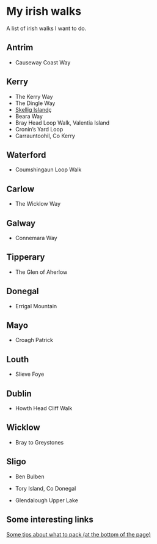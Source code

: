 # My irish walks
A list of irish walks I want to do.

## Antrim
- Causeway Coast Way

## Kerry
- The Kerry Way
- The Dingle Way
- [Skellig Island](skellig-island/index.md)ç
- Beara Way
- Bray Head Loop Walk, Valentia Island
- Cronin’s Yard Loop
- Carrauntoohil, Co Kerry

## Waterford
- Coumshingaun Loop Walk

## Carlow
- The Wicklow Way

## Galway
- Connemara Way

## Tipperary
- The Glen of Aherlow

## Donegal
- Errigal Mountain

## Mayo
- Croagh Patrick

## Louth
- Slieve Foye

## Dublin
- Howth Head Cliff Walk

## Wicklow
- Bray to Greystones

## Sligo

- Ben Bulben

- Tory Island, Co Donegal
- Glendalough Upper Lake


## Some interesting links
[Some tips about what to pack (at the bottom of the page)](https://www.independent.ie/life/travel/ireland/7-amazing-walks-in-ireland-fresh-air-for-every-fitness-level-35575321.html)
